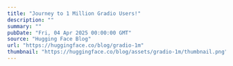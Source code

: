 ```yaml
---
title: "Journey to 1 Million Gradio Users!"
description: ""
summary: ""
pubDate: "Fri, 04 Apr 2025 00:00:00 GMT"
source: "Hugging Face Blog"
url: "https://huggingface.co/blog/gradio-1m"
thumbnail: "https://huggingface.co/blog/assets/gradio-1m/thumbnail.png"
---
```


